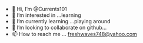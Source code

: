 - 👋 Hi, I’m @Currents101
- 👀 I’m interested in ...learning
- 🌱 I’m currently learning ...playing around
- 💞️ I’m looking to collaborate on github...
- 📫 How to reach me ... freshwaves748@yahoo.com

<!---
Currents101/Currents101 is a ✨ special ✨ repository because its `README.md` (this file) appears on your GitHub profile.
You can click the Preview link to take a look at your changes.
--->
